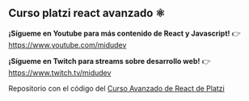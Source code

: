 ## Curso platzi react avanzado ⚛️

**¡Sígueme en Youtube para más contenido de React y Javascript!** 👉 https://www.youtube.com/midudev

**¡Sígueme en Twitch para streams sobre desarrollo web!** 👉 https://www.twitch.tv/midudev

Repositorio con el código del [Curso Avanzado de React de Platzi](https://platzi.com/cursos/react-avanzado/)
